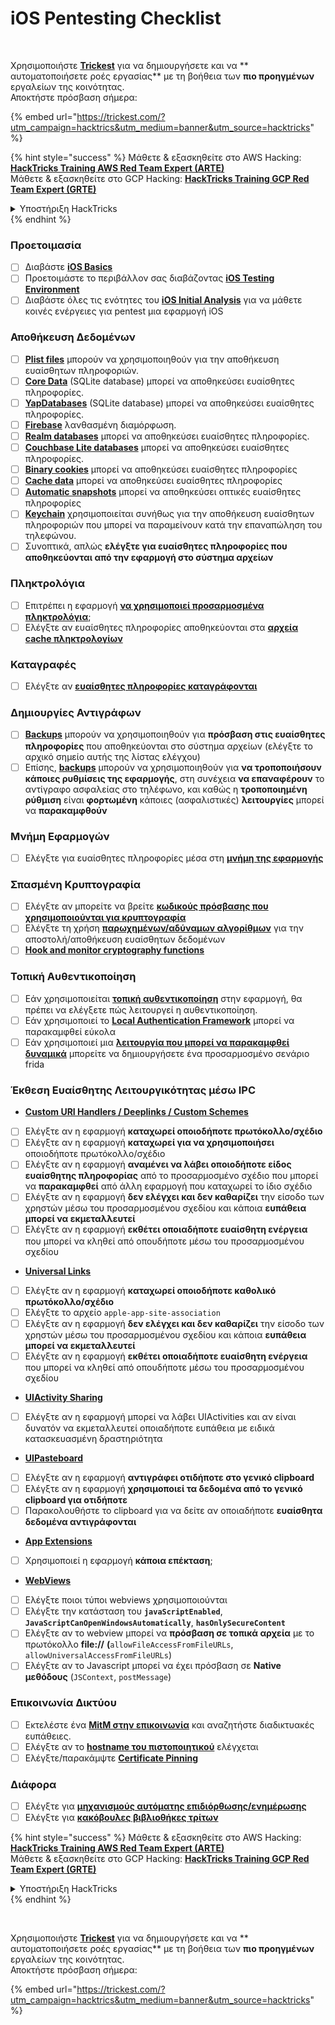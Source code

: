# iOS Pentesting Checklist

<figure><img src="../.gitbook/assets/image (48).png" alt=""><figcaption></figcaption></figure>

\
Χρησιμοποιήστε [**Trickest**](https://trickest.com/?utm\_campaign=hacktrics\&utm\_medium=banner\&utm\_source=hacktricks) για να δημιουργήσετε και να ** αυτοματοποιήσετε ροές εργασίας** με τη βοήθεια των **πιο προηγμένων** εργαλείων της κοινότητας.\
Αποκτήστε πρόσβαση σήμερα:

{% embed url="https://trickest.com/?utm_campaign=hacktrics&utm_medium=banner&utm_source=hacktricks" %}

{% hint style="success" %}
Μάθετε & εξασκηθείτε στο AWS Hacking:<img src="/.gitbook/assets/arte.png" alt="" data-size="line">[**HackTricks Training AWS Red Team Expert (ARTE)**](https://training.hacktricks.xyz/courses/arte)<img src="/.gitbook/assets/arte.png" alt="" data-size="line">\
Μάθετε & εξασκηθείτε στο GCP Hacking: <img src="/.gitbook/assets/grte.png" alt="" data-size="line">[**HackTricks Training GCP Red Team Expert (GRTE)**<img src="/.gitbook/assets/grte.png" alt="" data-size="line">](https://training.hacktricks.xyz/courses/grte)

<details>

<summary>Υποστήριξη HackTricks</summary>

* Ελέγξτε τα [**σχέδια συνδρομής**](https://github.com/sponsors/carlospolop)!
* **Εγγραφείτε στην** 💬 [**ομάδα Discord**](https://discord.gg/hRep4RUj7f) ή στην [**ομάδα telegram**](https://t.me/peass) ή **ακολουθήστε** μας στο **Twitter** 🐦 [**@hacktricks\_live**](https://twitter.com/hacktricks\_live)**.**
* **Μοιραστείτε κόλπα hacking υποβάλλοντας PRs στα** [**HackTricks**](https://github.com/carlospolop/hacktricks) και [**HackTricks Cloud**](https://github.com/carlospolop/hacktricks-cloud) github repos.

</details>
{% endhint %}

### Προετοιμασία

* [ ] Διαβάστε [**iOS Basics**](ios-pentesting/ios-basics.md)
* [ ] Προετοιμάστε το περιβάλλον σας διαβάζοντας [**iOS Testing Environment**](ios-pentesting/ios-testing-environment.md)
* [ ] Διαβάστε όλες τις ενότητες του [**iOS Initial Analysis**](ios-pentesting/#initial-analysis) για να μάθετε κοινές ενέργειες για pentest μια εφαρμογή iOS

### Αποθήκευση Δεδομένων

* [ ] [**Plist files**](ios-pentesting/#plist) μπορούν να χρησιμοποιηθούν για την αποθήκευση ευαίσθητων πληροφοριών.
* [ ] [**Core Data**](ios-pentesting/#core-data) (SQLite database) μπορεί να αποθηκεύσει ευαίσθητες πληροφορίες.
* [ ] [**YapDatabases**](ios-pentesting/#yapdatabase) (SQLite database) μπορεί να αποθηκεύσει ευαίσθητες πληροφορίες.
* [ ] [**Firebase**](ios-pentesting/#firebase-real-time-databases) λανθασμένη διαμόρφωση.
* [ ] [**Realm databases**](ios-pentesting/#realm-databases) μπορεί να αποθηκεύσει ευαίσθητες πληροφορίες.
* [ ] [**Couchbase Lite databases**](ios-pentesting/#couchbase-lite-databases) μπορεί να αποθηκεύσει ευαίσθητες πληροφορίες.
* [ ] [**Binary cookies**](ios-pentesting/#cookies) μπορεί να αποθηκεύσει ευαίσθητες πληροφορίες
* [ ] [**Cache data**](ios-pentesting/#cache) μπορεί να αποθηκεύσει ευαίσθητες πληροφορίες
* [ ] [**Automatic snapshots**](ios-pentesting/#snapshots) μπορεί να αποθηκεύσει οπτικές ευαίσθητες πληροφορίες
* [ ] [**Keychain**](ios-pentesting/#keychain) χρησιμοποιείται συνήθως για την αποθήκευση ευαίσθητων πληροφοριών που μπορεί να παραμείνουν κατά την επαναπώληση του τηλεφώνου.
* [ ] Συνοπτικά, απλώς **ελέγξτε για ευαίσθητες πληροφορίες που αποθηκεύονται από την εφαρμογή στο σύστημα αρχείων**

### Πληκτρολόγια

* [ ] Επιτρέπει η εφαρμογή [**να χρησιμοποιεί προσαρμοσμένα πληκτρολόγια**](ios-pentesting/#custom-keyboards-keyboard-cache);
* [ ] Ελέγξτε αν ευαίσθητες πληροφορίες αποθηκεύονται στα [**αρχεία cache πληκτρολογίων**](ios-pentesting/#custom-keyboards-keyboard-cache)

### **Καταγραφές**

* [ ] Ελέγξτε αν [**ευαίσθητες πληροφορίες καταγράφονται**](ios-pentesting/#logs)

### Δημιουργίες Αντιγράφων

* [ ] [**Backups**](ios-pentesting/#backups) μπορούν να χρησιμοποιηθούν για **πρόσβαση στις ευαίσθητες πληροφορίες** που αποθηκεύονται στο σύστημα αρχείων (ελέγξτε το αρχικό σημείο αυτής της λίστας ελέγχου)
* [ ] Επίσης, [**backups**](ios-pentesting/#backups) μπορούν να χρησιμοποιηθούν για **να τροποποιήσουν κάποιες ρυθμίσεις της εφαρμογής**, στη συνέχεια **να επαναφέρουν** το αντίγραφο ασφαλείας στο τηλέφωνο, και καθώς η **τροποποιημένη ρύθμιση** είναι **φορτωμένη** κάποιες (ασφαλιστικές) **λειτουργίες** μπορεί να **παρακαμφθούν**

### **Μνήμη Εφαρμογών**

* [ ] Ελέγξτε για ευαίσθητες πληροφορίες μέσα στη [**μνήμη της εφαρμογής**](ios-pentesting/#testing-memory-for-sensitive-data)

### **Σπασμένη Κρυπτογραφία**

* [ ] Ελέγξτε αν μπορείτε να βρείτε [**κωδικούς πρόσβασης που χρησιμοποιούνται για κρυπτογραφία**](ios-pentesting/#broken-cryptography)
* [ ] Ελέγξτε τη χρήση [**παρωχημένων/αδύναμων αλγορίθμων**](ios-pentesting/#broken-cryptography) για την αποστολή/αποθήκευση ευαίσθητων δεδομένων
* [ ] [**Hook and monitor cryptography functions**](ios-pentesting/#broken-cryptography)

### **Τοπική Αυθεντικοποίηση**

* [ ] Εάν χρησιμοποιείται [**τοπική αυθεντικοποίηση**](ios-pentesting/#local-authentication) στην εφαρμογή, θα πρέπει να ελέγξετε πώς λειτουργεί η αυθεντικοποίηση.
* [ ] Εάν χρησιμοποιεί το [**Local Authentication Framework**](ios-pentesting/#local-authentication-framework) μπορεί να παρακαμφθεί εύκολα
* [ ] Εάν χρησιμοποιεί μια [**λειτουργία που μπορεί να παρακαμφθεί δυναμικά**](ios-pentesting/#local-authentication-using-keychain) μπορείτε να δημιουργήσετε ένα προσαρμοσμένο σενάριο frida

### Έκθεση Ευαίσθητης Λειτουργικότητας μέσω IPC

* [**Custom URI Handlers / Deeplinks / Custom Schemes**](ios-pentesting/#custom-uri-handlers-deeplinks-custom-schemes)
* [ ] Ελέγξτε αν η εφαρμογή **καταχωρεί οποιοδήποτε πρωτόκολλο/σχέδιο**
* [ ] Ελέγξτε αν η εφαρμογή **καταχωρεί για να χρησιμοποιήσει** οποιοδήποτε πρωτόκολλο/σχέδιο
* [ ] Ελέγξτε αν η εφαρμογή **αναμένει να λάβει οποιοδήποτε είδος ευαίσθητης πληροφορίας** από το προσαρμοσμένο σχέδιο που μπορεί να **παρακαμφθεί** από άλλη εφαρμογή που καταχωρεί το ίδιο σχέδιο
* [ ] Ελέγξτε αν η εφαρμογή **δεν ελέγχει και δεν καθαρίζει** την είσοδο των χρηστών μέσω του προσαρμοσμένου σχεδίου και κάποια **ευπάθεια μπορεί να εκμεταλλευτεί**
* [ ] Ελέγξτε αν η εφαρμογή **εκθέτει οποιαδήποτε ευαίσθητη ενέργεια** που μπορεί να κληθεί από οπουδήποτε μέσω του προσαρμοσμένου σχεδίου
* [**Universal Links**](ios-pentesting/#universal-links)
* [ ] Ελέγξτε αν η εφαρμογή **καταχωρεί οποιοδήποτε καθολικό πρωτόκολλο/σχέδιο**
* [ ] Ελέγξτε το αρχείο `apple-app-site-association`
* [ ] Ελέγξτε αν η εφαρμογή **δεν ελέγχει και δεν καθαρίζει** την είσοδο των χρηστών μέσω του προσαρμοσμένου σχεδίου και κάποια **ευπάθεια μπορεί να εκμεταλλευτεί**
* [ ] Ελέγξτε αν η εφαρμογή **εκθέτει οποιαδήποτε ευαίσθητη ενέργεια** που μπορεί να κληθεί από οπουδήποτε μέσω του προσαρμοσμένου σχεδίου
* [**UIActivity Sharing**](ios-pentesting/ios-uiactivity-sharing.md)
* [ ] Ελέγξτε αν η εφαρμογή μπορεί να λάβει UIActivities και αν είναι δυνατόν να εκμεταλλευτεί οποιαδήποτε ευπάθεια με ειδικά κατασκευασμένη δραστηριότητα
* [**UIPasteboard**](ios-pentesting/ios-uipasteboard.md)
* [ ] Ελέγξτε αν η εφαρμογή **αντιγράφει οτιδήποτε στο γενικό clipboard**
* [ ] Ελέγξτε αν η εφαρμογή **χρησιμοποιεί τα δεδομένα από το γενικό clipboard για οτιδήποτε**
* [ ] Παρακολουθήστε το clipboard για να δείτε αν οποιαδήποτε **ευαίσθητα δεδομένα αντιγράφονται**
* [**App Extensions**](ios-pentesting/ios-app-extensions.md)
* [ ] Χρησιμοποιεί η εφαρμογή **κάποια επέκταση**;
* [**WebViews**](ios-pentesting/ios-webviews.md)
* [ ] Ελέγξτε ποιοι τύποι webviews χρησιμοποιούνται
* [ ] Ελέγξτε την κατάσταση του **`javaScriptEnabled`**, **`JavaScriptCanOpenWindowsAutomatically`**, **`hasOnlySecureContent`**
* [ ] Ελέγξτε αν το webview μπορεί να **πρόσβαση σε τοπικά αρχεία** με το πρωτόκολλο **file://** **(**`allowFileAccessFromFileURLs`, `allowUniversalAccessFromFileURLs`)
* [ ] Ελέγξτε αν το Javascript μπορεί να έχει πρόσβαση σε **Native** **μεθόδους** (`JSContext`, `postMessage`)

### Επικοινωνία Δικτύου

* [ ] Εκτελέστε ένα [**MitM στην επικοινωνία**](ios-pentesting/#network-communication) και αναζητήστε διαδικτυακές ευπάθειες.
* [ ] Ελέγξτε αν το [**hostname του πιστοποιητικού**](ios-pentesting/#hostname-check) ελέγχεται
* [ ] Ελέγξτε/παρακάμψτε [**Certificate Pinning**](ios-pentesting/#certificate-pinning)

### **Διάφορα**

* [ ] Ελέγξτε για [**μηχανισμούς αυτόματης επιδιόρθωσης/ενημέρωσης**](ios-pentesting/#hot-patching-enforced-updateing)
* [ ] Ελέγξτε για [**κακόβουλες βιβλιοθήκες τρίτων**](ios-pentesting/#third-parties)

{% hint style="success" %}
Μάθετε & εξασκηθείτε στο AWS Hacking:<img src="/.gitbook/assets/arte.png" alt="" data-size="line">[**HackTricks Training AWS Red Team Expert (ARTE)**](https://training.hacktricks.xyz/courses/arte)<img src="/.gitbook/assets/arte.png" alt="" data-size="line">\
Μάθετε & εξασκηθείτε στο GCP Hacking: <img src="/.gitbook/assets/grte.png" alt="" data-size="line">[**HackTricks Training GCP Red Team Expert (GRTE)**<img src="/.gitbook/assets/grte.png" alt="" data-size="line">](https://training.hacktricks.xyz/courses/grte)

<details>

<summary>Υποστήριξη HackTricks</summary>

* Ελέγξτε τα [**σχέδια συνδρομής**](https://github.com/sponsors/carlospolop)!
* **Εγγραφείτε στην** 💬 [**ομάδα Discord**](https://discord.gg/hRep4RUj7f) ή στην [**ομάδα telegram**](https://t.me/peass) ή **ακολουθήστε** μας στο **Twitter** 🐦 [**@hacktricks\_live**](https://twitter.com/hacktricks\_live)**.**
* **Μοιραστείτε κόλπα hacking υποβάλλοντας PRs στα** [**HackTricks**](https://github.com/carlospolop/hacktricks) και [**HackTricks Cloud**](https://github.com/carlospolop/hacktricks-cloud) github repos.

</details>
{% endhint %}

<figure><img src="../.gitbook/assets/image (48).png" alt=""><figcaption></figcaption></figure>

\
Χρησιμοποιήστε [**Trickest**](https://trickest.com/?utm\_campaign=hacktrics\&utm\_medium=banner\&utm\_source=hacktricks) για να δημιουργήσετε και να ** αυτοματοποιήσετε ροές εργασίας** με τη βοήθεια των **πιο προηγμένων** εργαλείων της κοινότητας.\
Αποκτήστε πρόσβαση σήμερα:

{% embed url="https://trickest.com/?utm_campaign=hacktrics&utm_medium=banner&utm_source=hacktricks" %}
